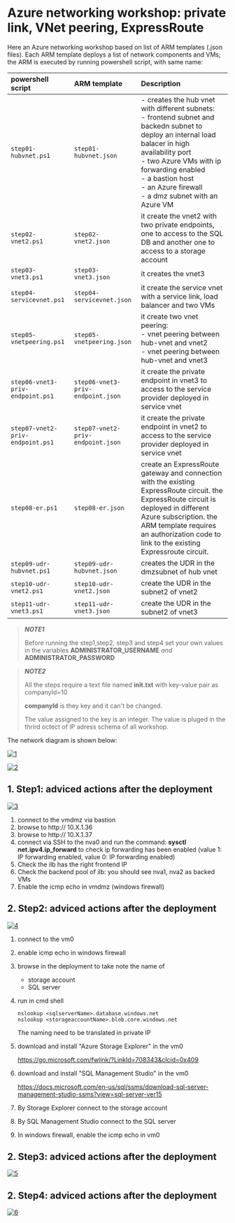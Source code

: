 <properties
pageTitle= 'Example of workshop with mix of Azure networking technology'
description= "Workshop with Azure private link, VNet peering, ExpressRoute"
documentationcenter: na
services=""
documentationCenter="na"
authors="fabferri"
manager=""
editor=""/>

<tags
   ms.service="configuration-Example-Azure"
   ms.devlang="na"
   ms.topic="article"
   ms.tgt_pltfrm="na"
   ms.workload="na"
   ms.date="21/11/2019"
   ms.author="fabferri" />

# Azure networking workshop: private link, VNet peering, ExpressRoute
Here an Azure networking workshop based on list of ARM templates (.json files). Each ARM template deploys a list of network components and VMs; the ARM is executed by running powershell script, with same name:


| powershell script  | ARM template              | Description                   |
| :----------------- | :------------------------ |:----------------------------- |
|`step01-hubvnet.ps1`|`step01-hubvnet.json` | - creates the hub vnet with different subnets:<br>- frontend subnet and backedn subnet to deploy an internal load balacer in high availability port<br>- two Azure VMs with ip forwarding enabled<br>- a bastion host <br>- an Azure firewall<br>- a dmz subnet with an Azure VM|
|`step02-vnet2.ps1`| `step02-vnet2.json`| it create the vnet2 with two private endpoints, one to access to the SQL DB and another one to access to a storage account|
|`step03-vnet3.ps1`| `step03-vnet3.json`|it creates the vnet3|
|`step04-servicevnet.ps1`|`step04-servicevnet.json`| it create the service vnet with a service link, load balancer and two VMs|
|`step05-vnetpeering.ps1`| `step05-vnetpeering.json`| it create two vnet peering: <br>- vnet peering between hub-vnet and vnet2<br>- vnet peering between hub-vnet and vnet3|
| `step06-vnet3-priv-endpoint.ps1`| `step06-vnet3-priv-endpoint.json`| it create the private endpoint in vnet3 to access to the service provider deployed in service vnet |
| `step07-vnet2-priv-endpoint.ps1`|`step07-vnet2-priv-endpoint.json`| it create the private endpoint in vnet2 to access to the service provider deployed in service vnet|
| `step08-er.ps1`| `step08-er.json`|create an ExpressRoute gateway and connection with the existing ExpressRoute circuit. the ExpressRoute circuit is deployed in different Azure subscription. the ARM template requires an authorization code to link to the existing Expressroute circuit.|
| `step09-udr-hubvnet.ps1`|`step09-udr-hubvnet.json`| creates the UDR in the dmzsubnet of hub vnet|
| `step10-udr-vnet2.ps1` |`step10-udr-vnet2.json`|create the UDR in the subnet2 of vnet2|
| `step11-udr-vnet3.ps1`|`step11-udr-vnet3.json`| create the UDR in the subnet2 of vnet3|

> ***NOTE1***
>
>Before running the step1,step2, step3 and step4 set your own values in the variables  **ADMINISTRATOR_USERNAME** _and_ **ADMINISTRATOR_PASSWORD**

> ***NOTE2***
>
> All the steps require a text file named **init.txt** with key-value pair as companyId=10
>
> **companyId** is they key and it can't be changed.
>
> The value assigned to the key is an integer. The value is pluged in the thrird octect of IP adress schema of all workshop.


The network diagram is shown below:

[![1]][1]


[![2]][2]

## <a name="step1"></a>1. Step1: adviced actions after the deployment

[![3]][3]

1. connect to the vmdmz via bastion
2. browse to http:// 10.X.1.36
3. browse to http:// 10.X.1.37
4. connect via SSH to the nva0 and run the command: **sysctl net.ipv4.ip_forward** to check ip forwarding has been enabled (value 1: IP forwarding enabled, value 0: IP forwarding enabled)
5. Check the ilb has the right frontend IP
6. Check the backend pool of ilb: you should see nva1, nva2 as backed VMs 
7. Enable the icmp echo in vmdmz (windows firewall)



## <a name="step2"></a>2. Step2: adviced actions after the deployment

[![4]][4]

1. connect to the vm0
2. enable icmp echo in windows firewall
3. browse in the deployment to take note the name of 
   - storage account
   - SQL server
4. run in cmd shell
   ```console
   nslookup <sqlserverName>.database.windows.net
   nslookup <storageaccountName>.blob.core.windows.net
   ```
   The naming need to be translated in private IP

5. download and install "Azure Storage Explorer" in the vm0
   
   https://go.microsoft.com/fwlink/?LinkId=708343&clcid=0x409
6. download and install "SQL Management Studio" in the vm0

   https://docs.microsoft.com/en-us/sql/ssms/download-sql-server-management-studio-ssms?view=sql-server-ver15
7. By Storage Explorer connect to the storage account
8. By SQL Management Studio connect to the SQL server 
9. In windows firewall, enable the icmp echo in vm0

## <a name="step2"></a>2. Step3: adviced actions after the deployment

[![5]][5]

## <a name="step2"></a>2. Step4: adviced actions after the deployment

[![6]][6]

<!--Image References-->

[1]: ./media/network-diagram.png "network diagram"
[2]: ./media/network-diagram-details.png "network diagram with details"
[3]: ./media/step01.png "network diagram -step01"
[4]: ./media/step02.png "network diagram -step02"
[5]: ./media/step03.png "network diagram -step03"
[6]: ./media/step04.png "network diagram -step04"

<!--Link References-->

